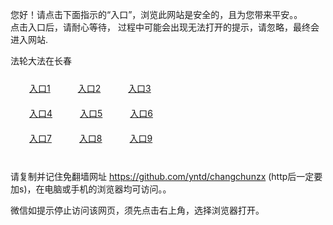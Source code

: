 您好！请点击下面指示的“入口”，浏览此网站是安全的，且为您带来平安。。 <br/>
点击入口后，请耐心等待， 过程中可能会出现无法打开的提示，请忽略，最终会进入网站. </br>

法轮大法在长春<br/>
<div style="padding:10px"><a style="margin:20px" target="_blank" href="https://d2k3kkt0zivmr7.cloudfront.net/2Qpsp?qdtflmnr" id="ccLink1" rel="nofollow">入口1</a> <a target="_blank" style="margin:20px" href="https://ds03rc3u2kgid.cloudfront.net/2Qpsp?nmkhhxz" id="ccLink2" rel="nofollow">入口2</a> <a style="margin:20px" target="_blank" href="https://d3kucomvkw5tcl.cloudfront.net/2Qpsp?sfbabphu" id="ccLink3" rel="nofollow">入口3</a></div>

<div style="padding:10px" ><a style="margin:20px" target="_blank" href="https://d2k3kkt0zivmr7.cloudfront.net/2Qpsp?qdtflmnr" id="ccLink4" rel="nofollow">入口4</a> <a style="margin:20px" href="https://ds03rc3u2kgid.cloudfront.net/2Qpsp?nmkhhxz" target="_blank" id="ccLink5" rel="nofollow">入口5</a> <a style="margin:20px" href="https://d3kucomvkw5tcl.cloudfront.net/2Qpsp?sfbabphu" target="_blank" id="ccLink6" rel="nofollow">入口6</a></div>

<div style="padding:10px"><a style="margin:20px" target="_blank" href="https://d2k3kkt0zivmr7.cloudfront.net/2Qpsp?qdtflmnr" id="ccLink7" rel="nofollow">入口7</a> <a style="margin:20px" href="https://ds03rc3u2kgid.cloudfront.net/2Qpsp?nmkhhxz" target="_blank" id="ccLink8" rel="nofollow">入口8</a> <a style="margin:20px" target="_blank" href="https://d3kucomvkw5tcl.cloudfront.net/2Qpsp?sfbabphu" id="ccLink9" rel="nofollow">入口9</a></div>

<br/>



请复制并记住免翻墙网址 https://github.com/yntd/changchunzx (http后一定要加s)，在电脑或手机的浏览器均可访问。。<br/>

微信如提示停止访问该网页，须先点击右上角，选择浏览器打开。
